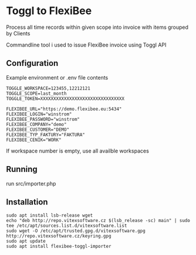 Toggl to FlexiBee
=================


Process all time records within given scope into invoice with items grouped by Clients


Commandline tool i used to issue FlexiBee invoice using Toggl API



Configuration
-------------


Example environment or .env file contents 

```
TOGGLE_WORKSPACE=123455,12212121
TOGGLE_SCOPE=last_month
TOGGLE_TOKEN=XXXXXXXXXXXXXXXXXXXXXXXXXXXXXXXX

FLEXIBEE_URL="https://demo.flexibee.eu:5434"
FLEXIBEE_LOGIN="winstrom"
FLEXIBEE_PASSWORD="winstrom"
FLEXIBEE_COMPANY="demo"
FLEXIBEE_CUSTOMER="DEMO"
FLEXIBEE_TYP_FAKTURY="FAKTURA"
FLEXIBEE_CENIK="WORK"
```

If workspace number is empty, use all availble workspaces 

Running
-------

run src/importer.php


Installation
------------

```shell
sudo apt install lsb-release wget
echo "deb http://repo.vitexsoftware.cz $(lsb_release -sc) main" | sudo tee /etc/apt/sources.list.d/vitexsoftware.list
sudo wget -O /etc/apt/trusted.gpg.d/vitexsoftware.gpg http://repo.vitexsoftware.cz/keyring.gpg
sudo apt update
sudo apt install flexibee-toggl-importer
```	    




